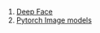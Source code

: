 1. [Deep Face](https://github.com/serengil/deepface)
2. [Pytorch Image models](https://github.com/rwightman/pytorch-image-models)

